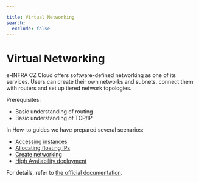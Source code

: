 ```yaml
---

title: Virtual Networking
search:
  exclude: false
---
```


# Virtual Networking

e-INFRA CZ Cloud offers software-defined networking as one of its services. Users can create their own
networks and subnets, connect them with routers and set up tiered network topologies.

Prerequisites:

* Basic understanding of routing
* Basic understanding of TCP/IP

In How-to guides we have prepared several scenarios:

- [Accessing instances](../how-to-guides/accessing-instances.md)
- [Allocating floating IPs](../how-to-guides/managing-floating-ips.md)
- [Create networking](../how-to-guides/create-networking.md)
- [High Availability deployment](../how-to-guides/high-availability-deployment.md)

For details, refer to [the official documentation](https://docs.openstack.org/horizon/train/user/create-networks.html).
